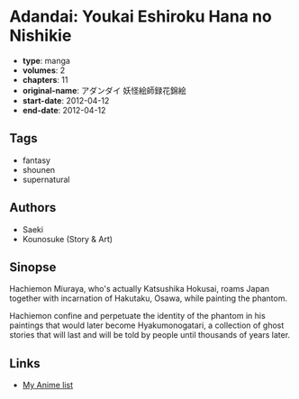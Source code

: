 # Adandai: Youkai Eshiroku Hana no Nishikie

-   **type**: manga
-   **volumes**: 2
-   **chapters**: 11
-   **original-name**: アダンダイ 妖怪絵師録花錦絵
-   **start-date**: 2012-04-12
-   **end-date**: 2012-04-12

## Tags

-   fantasy
-   shounen
-   supernatural

## Authors

-   Saeki
-   Kounosuke (Story & Art)

## Sinopse

Hachiemon Miuraya, who's actually Katsushika Hokusai, roams Japan together with incarnation of Hakutaku, Osawa, while painting the phantom.

Hachiemon confine and perpetuate the identity of the phantom in his paintings that would later become Hyakumonogatari, a collection of ghost stories that will last and will be told by people until thousands of years later.

## Links

-   [My Anime list](https://myanimelist.net/manga/97361/Adandai__Youkai_Eshiroku_Hana_no_Nishikie)
